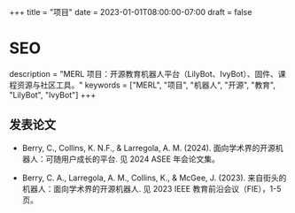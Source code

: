 +++
title = "项目"
date = 2023-01-01T08:00:00-07:00
draft = false

# SEO
description = "MERL 项目：开源教育机器人平台（LilyBot、IvyBot）、固件、课程资源与社区工具。"
keywords = ["MERL", "项目", "机器人", "开源", "教育", "LilyBot", "IvyBot"]
+++

## 发表论文

- Berry, C., Collins, K. N.F., & Larregola, A. M. (2024). 面向学术界的开源机器人：可随用户成长的平台. 见 2024 ASEE 年会论文集。

- Berry, C. A., Larregola, A. M., Collins, K., & McGee, J. (2023). 来自街头的机器人：面向学术界的开源机器人. 见 2023 IEEE 教育前沿会议（FIE），1-5 页。
